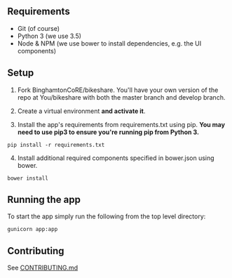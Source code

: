 ## Requirements

- Git (of course)
- Python 3 (we use 3.5)
- Node & NPM (we use bower to install dependencies, e.g. the UI components)

## Setup

1) Fork BinghamtonCoRE/bikeshare. You'll have your own version of the repo at You/bikeshare with both the master branch and develop branch.

2) Create a virtual environment **and activate it**.

3) Install the app's requirements from requirements.txt using pip. **You may need to use pip3 to ensure you're running pip from Python 3.**

```
pip install -r requirements.txt
```

4) Install additional required components specified in bower.json using bower.

```
bower install
```

## Running the app

To start the app simply run the following from the top level directory:

```
gunicorn app:app
```

## Contributing

See [CONTRIBUTING.md](https://github.com/BinghamtonCoRE/bikeshare/blob/develop/CONTRIBUTING.md)